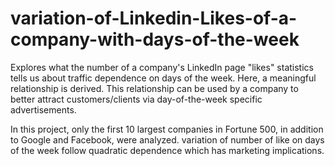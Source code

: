 # variation-of-Linkedin-Likes-of-a-company-with-days-of-the-week
Explores what the number of a company's LinkedIn page "likes" statistics tells  us about traffic dependence on days of the week. Here, a meaningful relationship is derived. This relationship can be used by a company to better attract customers/clients via day-of-the-week specific advertisements.

In this project, only the first 10 largest companies in Fortune 500, in addition to Google and Facebook, were analyzed. variation of number of like on days of the week follow quadratic dependence which has marketing implications.
